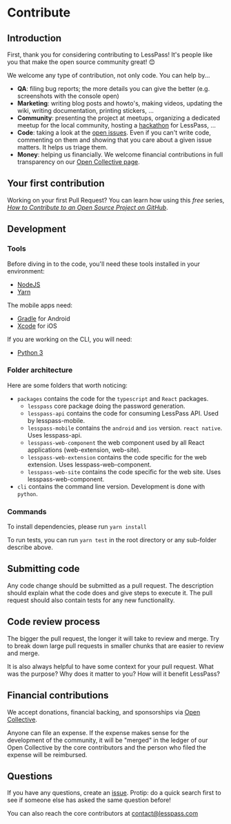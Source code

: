 # Contribute

## Introduction

First, thank you for considering contributing to LessPass! It's people like you that make the open source community great! 😊

We welcome any type of contribution, not only code. You can help by...

- **QA**: filing bug reports; the more details you can give the better (e.g. screenshots with the console open)
- **Marketing**: writing blog posts and howto's, making videos, updating the wiki, writing documentation, printing stickers, ...
- **Community**: presenting the project at meetups, organizing a dedicated meetup for the local community, hosting a [hackathon](https://en.wikipedia.org/wiki/Hackathon) for LessPass, ...
- **Code**: taking a look at the [open issues](issues). Even if you can't write code, commenting on them and showing that you care about a given issue matters. It helps us triage them.
- **Money**: helping us financially. We welcome financial contributions in full transparency on our [Open Collective page](https://opencollective.com/lesspass).

## Your first contribution

Working on your first Pull Request? You can learn how using this *free* series, [*How to Contribute to an Open Source Project on GitHub*](https://egghead.io/series/how-to-contribute-to-an-open-source-project-on-github).

## Development

### Tools

Before diving in to the code, you'll need these tools installed in your environment:

* [NodeJS](https://nodejs.org/)
* [Yarn](https://yarnpkg.com/)

The mobile apps need:

* [Gradle](https://developer.android.com/studio/build/) for Android
* [Xcode](https://developer.apple.com/xcode/) for iOS

If you are working on the CLI, you will need:

* [Python 3](https://www.python.org/)

### Folder architecture

Here are some folders that worth noticing:

* `packages` contains the code for the `typescript` and `React` packages.
  * `lesspass` core package doing the password generation.
  * `lesspass-api` contains the code for consuming LessPass API. Used by lesspass-mobile.
  * `lesspass-mobile` contains the `android` and `ios` version. `react native`. Uses lesspass-api.
  * `lesspass-web-component` the web component used by all React applications (web-extension, web-site).
  * `lesspass-web-extension` contains the code specific for the web extension. Uses lesspass-web-component.
  * `lesspass-web-site` contains the code specific for the web site. Uses lesspass-web-component.
* `cli` contains the command line version. Development is done with `python`.

### Commands

To install dependencies, please run `yarn install`

To run tests, you can run `yarn test` in the root directory or any sub-folder describe above.

## Submitting code

Any code change should be submitted as a pull request. The description should explain what the code does and give steps to execute it. The pull request should also contain tests for any new functionality.

## Code review process

The bigger the pull request, the longer it will take to review and merge. Try to break down large pull requests in smaller chunks that are easier to review and merge.

It is also always helpful to have some context for your pull request. What was the purpose? Why does it matter to you? How will it benefit LessPass?

## Financial contributions

We accept donations, financial backing, and sponsorships via [Open Collective](https://opencollective.com/lesspass).

Anyone can file an expense. If the expense makes sense for the development of the community, it will be "merged" in the ledger of our Open Collective by the core contributors and the person who filed the expense will be reimbursed.

## Questions

If you have any questions, create an [issue](issue). Protip: do a quick search first to see if someone else has asked the same question before!

You can also reach the core contributors at contact@lesspass.com

<!-- This `CONTRIBUTING.md` is based on @nayafia's template https://github.com/nayafia/contributing-template -->
